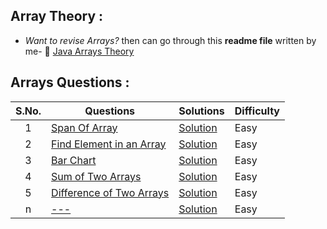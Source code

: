 ## Array Theory :
- *Want to revise Arrays?* then can go through this **readme file** written by me- 🔗 [Java Arrays Theory](https://github.com/devvanu/data-structures-and-algorithms/blob/main/arrays/array-theory.md)

## Arrays Questions :

|  S.No. | Questions | Solutions | Difficulty |
| :---: |  -------- |  -------- |  --------  |
| 1 | [Span Of Array](https://github.com/devvanu/data-structures-and-algorithms/blob/main/arrays/span-of-array/README.md) | [Solution](https://github.com/devvanu/data-structures-and-algorithms/blob/main/arrays/span-of-array/span-of-array.java) | Easy |
| 2 | [Find Element in an Array](https://github.com/devvanu/data-structures-and-algorithms/blob/main/arrays/find-element-in-array/README.md) | [Solution](https://github.com/devvanu/data-structures-and-algorithms/blob/main/arrays/find-element-in-array/find-element-in-array.java) | Easy |
| 3 | [Bar Chart](https://github.com/devvanu/data-structures-and-algorithms/blob/main/arrays/bar-chart/README.md) | [Solution](https://github.com/devvanu/data-structures-and-algorithms/blob/main/arrays/bar-chart/bar-chart.java) | Easy |
| 4 | [Sum of Two Arrays](https://github.com/devvanu/data-structures-and-algorithms/blob/main/arrays/sum-of-two-arrays/README.md) | [Solution](https://github.com/devvanu/data-structures-and-algorithms/blob/main/arrays/sum-of-two-arrays/sum-of-two-arrays.java) | Easy |
| 5 | [Difference of Two Arrays](https://github.com/devvanu/data-structures-and-algorithms/blob/main/arrays/diff-of-two-arrays/README.md) | [Solution](https://github.com/devvanu/data-structures-and-algorithms/blob/main/arrays/diff-of-two-arrays/diff-of-two-arrays.java) | Easy |
| n | [---](#) | [Solution](#) | Easy |

